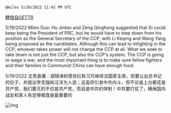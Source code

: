 
`@miles 5/20/2022 11:42 PM UTC`

[轉發自GETTR](https://gettr.com/post/p1amm3a102f)

5/19/2022 Miles Guo: Hu Jintao and Zeng Qinghong suggested that Xi could keep being the President of PRC, but he would have to step down from his position as the General Secretary of the CCP, with Li Keqing and Wang Yang being proposed as the candidates. Although this can lead to infighting in the CCP, whoever takes power will not change the CCP at all. What we seek to take down is not just the CCP, but also the CCP's system. The CCP is going to wage a war, and the most important thing is to make sure fellow fighters and their families in Communist China can have enough food.

5/19/2022 文贵直播：胡锦涛和曾庆红称习可继续当国家主席，但要让出总书记的位子，并提议李克强和汪洋为人选；这虽将引发中共内斗，但不论谁上台都还是共产党，我们要灭的不仅是共产党，而且是中共的体制！中共要打仗了，确保国内战友和家人有足够粮食是最重要的


![img](https://media.gettr.com/group22/getter/2022/05/20/23/599888ba-0052-d2ca-204c-d554a4e7e02b/out.jpg)
